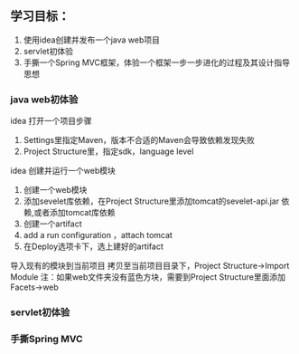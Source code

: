 
## 学习目标：
1. 使用idea创建并发布一个java web项目
2. servlet初体验
3. 手撕一个Spring MVC框架，体验一个框架一步一步进化的过程及其设计指导思想

### java web初体验
idea 打开一个项目步骤
1. Settings里指定Maven，版本不合适的Maven会导致依赖发现失败
2. Project Structure里，指定sdk，language level

idea 创建并运行一个web模块
1. 创建一个web模块
2. 添加sevelet库依赖，在Project Structure里添加tomcat的sevelet-api.jar 依赖,或者添加tomcat库依赖
3. 创建一个artifact
5. add a run configuration ，attach tomcat
6. 在Deploy选项卡下，选上建好的artifact

导入现有的模块到当前项目
拷贝至当前项目目录下，Project Structure->Import Module
注：如果web文件夹没有蓝色方块，需要到Project Structure里面添加Facets->web
### servlet初体验
### 手撕Spring MVC
